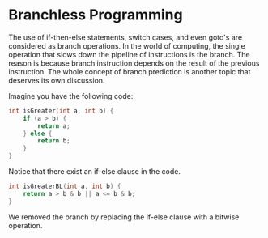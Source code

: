 # Branchless Programming

The use of if-then-else statements, switch cases, and even goto's are considered as branch operations. In the world of computing, the single operation that slows down the pipeline of instructions is the branch. The reason is because branch instruction depends on the result of the previous instruction. The whole concept of branch prediction is another topic that deserves its own discussion.

Imagine you have the following code:

```c
int isGreater(int a, int b) {
    if (a > b) {
        return a;
    } else {
        return b;
    }
}
```

Notice that there exist an if-else clause in the code.

```c
int isGreaterBL(int a, int b) {
    return a > b & b || a <= b & b;
}
```

We removed the branch by replacing the if-else clause with a bitwise operation.

